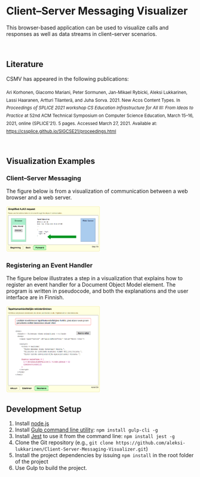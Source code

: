 # Client–Server Messaging Visualizer

This browser-based application can be used to visualize calls and responses as well as data streams in client–server scenarios.


<br/>

## Literature

CSMV has appeared in the following publications:

<sub>Ari Korhonen, Giacomo Mariani, Peter Sormunen, Jan-Mikael Rybicki, Aleksi Lukkarinen, Lassi Haaranen, Artturi Tilanterä, and Juha Sorva. 2021. New Acos Content Types. In *Proceedings of SPLICE 2021 workshop CS Education Infrastructure for All III: From Ideas to Practice* at 52nd ACM Technical Symposium on Computer Science Education, March 15–16, 2021, online (SPLICE’21). 5 pages. Accessed March 27, 2021. Available at: https://cssplice.github.io/SIGCSE21/proceedings.html</sub>



<br/>

## Visualization Examples

### Client–Server Messaging

The figure below is from a visualization of communication between a web browser and a web server.

<img src="doc/github/csmv-vis-ex-ajax-get.png" alt="" width="50%" height="50%" />


### Registering an Event Handler

The figure below illustrates a step in a visualization that explains how to register an event handler for a Document Object Model element. The program is written in pseudocode, and both the explanations and the user interface are in Finnish.

<img src="doc/github/csmv-vis-ex-edp.png" alt="" width="50%" height="50%" />



<br/>

## Development Setup

1. Install [node.js](https://nodejs.org/en/)
2. Install [Gulp command line utility](https://gulpjs.com/): `npm install gulp-cli -g`
3. Install [Jest](https://jestjs.io/) to use it from the command line: `npm install jest -g`
4. Clone the Git repository (e.g., `git clone https://github.com/aleksi-lukkarinen/Client-Server-Messaging-Visualizer.git`)
5. Install the project dependencies by issuing `npm install` in the root folder of the project
6. Use Gulp to build the project.
